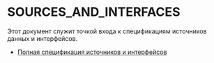 # SOURCES_AND_INTERFACES

Этот документ служит точкой входа к спецификациям источников данных и интерфейсов.

- [Полная спецификация источников и интерфейсов](99-data-sources-and-data-spec.md)

